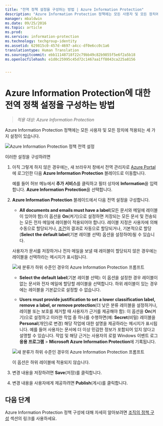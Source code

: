 ```yaml
---
title: "전역 정책 설정을 구성하는 방법 | Azure Information Protection"
description: "Azure Information Protection 정책에는 모든 사용자 및 모든 장치에 적용되는 세 가지 설정이 있습니다."
manager: mbaldwin
ms.date: 09/25/2016
ms.topic: article
ms.prod: 
ms.service: information-protection
ms.technology: techgroup-identity
ms.assetid: 629815c0-457d-4697-a4cc-df0e6cc0c1a6
translationtype: Human Translation
ms.sourcegitcommit: ebb11148718f22c79bb49c82b9855f5e6f2a5b18
ms.openlocfilehash: e1d0c25995c45d72c1467aa1ff8043ca225a8156


---
```


# Azure Information Protection에 대한 전역 정책 설정을 구성하는 방법

>*적용 대상: Azure Information Protection*

Azure Information Protection 정책에는 모든 사용자 및 모든 장치에 적용되는 세 가지 설정이 있습니다.

![Azure Information Protection 정책 전역 설정](../media/info-protect-policy-settings.png)


이러한 설정을 구성하려면

1. 아직 그렇게 하지 않은 경우에는, 새 브라우저 창에서 전역 관리자로 [Azure Portal](https://portal.azure.com)에 로그인한 다음 **Azure Information Protection** 블레이드로 이동합니다. 
    
    예를 들어 허브 메뉴에서 **추가 서비스**를 클릭하고 필터 상자에 **Information**을 입력합니다. **Azure Information Protection**을 선택합니다.

2. **Azure Information Protection** 블레이드에서 다음 전역 설정을 구성합니다.

    - **All documents and emails must have a label**(모든 문서와 메일에 레이블이 있어야 함):이 옵션을 **On**(켜기)으로 설정하면 저장되는 모든 문서 및 전송되는 모든 전자 메일에 레이블이 적용되어야 합니다. 레이블 지정은 사용자에 의해 수동으로 할당되거나, [조건](configure-policy-classification.md)의 결과로 자동으로 할당되거나, 기본적으로 할당(**Select the default label**(기본 레이블 선택) 옵션을 설정하여)될 수 있습니다. 

    사용자가 문서를 저장하거나 전자 메일을 보낼 때 레이블이 할당되지 않은 경우에는 레이블을 선택하라는 메시지가 표시됩니다.

    ![새 분류가 하위 수준인 경우의 Azure Information Protection 프롬프트](../media/info-protect-enforce-label.png)

    - **Select the default label**(기본 레이블 선택): 이 옵션을 설정한 경우 레이블이 없는 문서와 전자 메일에 할당할 레이블을 선택합니다. 하위 레이블이 있는 경우에는 레이블을 기본값으로 설정할 수 없습니다. 

    - **Users must provide justification to set a lower classification label, remove a label, or remove protection**(더 낮은 분류 레이블을 설정하거나, 레이블 또는 보호를 제거할 때 사용자가 근거를 제공해야 함): 이 옵션을 **On**(켜기)으로 설정하고 이러한 작업 중 하나를 수행하면(예: **Secret**(비밀) 레이블을 **Personal**(개인)로 변경) 해당 작업에 대한 설명을 제공하라는 메시지가 표시됩니다. 예를 들어 사용자는 문서에 더 이상 민감한 정보가 포함되어 있지 않다고 설명할 수 있습니다. 작업 및 해당 근거는 사용자의 로컬 Windows 이벤트 로그 **응용 프로그램** > **Microsoft Azure Information Protection**에 기록됩니다.  

    ![새 분류가 하위 수준인 경우의 Azure Information Protection 프롬프트](../media/info-protect-lower-justification.png)

    이 옵션은 하위 레이블에 적용되지 않습니다.

3. 변경 내용을 저장하려면 **Save**(저장)를 클릭합니다.

4. 변경 내용을 사용자에게 제공하려면 **Publish**(게시)를 클릭합니다.

## 다음 단계

Azure Information Protection 정책 구성에 대해 자세히 알아보려면 [조직의 정책 구성](configure-policy.md#configuring-your-organization-s-policy) 섹션의 링크를 사용하세요.  












<!--HONumber=Sep16_HO4-->


